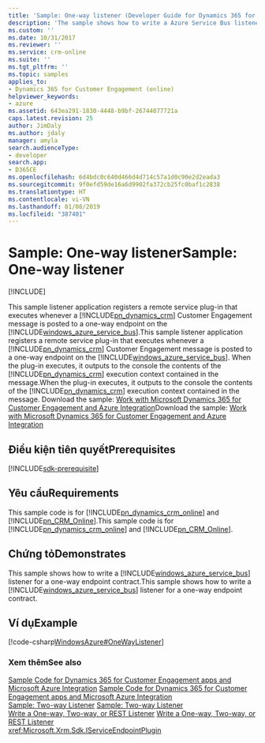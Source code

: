 ```yaml
---
title: 'Sample: One-way listener (Developer Guide for Dynamics 365 for Customer Engagement apps) | MicrosoftDocs'
description: 'The sample shows how to write a Azure Service Bus listener for a one-way endpoint contract. '
ms.custom: ''
ms.date: 10/31/2017
ms.reviewer: ''
ms.service: crm-online
ms.suite: ''
ms.tgt_pltfrm: ''
ms.topic: samples
applies_to:
- Dynamics 365 for Customer Engagement (online)
helpviewer_keywords:
- azure
ms.assetid: 643ea291-1830-4448-b9bf-26744077721a
caps.latest.revision: 25
author: JimDaly
ms.author: jdaly
manager: amyla
search.audienceType:
- developer
search.app:
- D365CE
ms.openlocfilehash: 6d4bdc0c640d466d4d714c57a1d0c90e2d2eada3
ms.sourcegitcommit: 9f0efd59de16a6d9902fa372cb25fc0baf1c2838
ms.translationtype: HT
ms.contentlocale: vi-VN
ms.lasthandoff: 01/08/2019
ms.locfileid: "387401"
---
```

# <a name="sample-one-way-listener"></a><span data-ttu-id="0e643-103">Sample: One-way listener</span><span class="sxs-lookup"><span data-stu-id="0e643-103">Sample: One-way listener</span></span>

[!INCLUDE[](../includes/cc_applies_to_update_9_0_0.md)]

<span data-ttu-id="0e643-104">This sample listener application registers a remote service plug-in that executes whenever a [!INCLUDE[pn_dynamics_crm](../includes/pn-dynamics-crm.md)] Customer Engagement message is posted to a one-way endpoint on the [!INCLUDE[windows_azure_service_bus](../includes/windows-azure-service-bus.md)].</span><span class="sxs-lookup"><span data-stu-id="0e643-104">This sample listener application registers a remote service plug-in that executes whenever a [!INCLUDE[pn_dynamics_crm](../includes/pn-dynamics-crm.md)] Customer Engagement message is posted to a one-way endpoint on the [!INCLUDE[windows_azure_service_bus](../includes/windows-azure-service-bus.md)].</span></span> <span data-ttu-id="0e643-105">When the plug-in executes, it outputs to the console the contents of the [!INCLUDE[pn_dynamics_crm](../includes/pn-dynamics-crm.md)] execution context contained in the message.</span><span class="sxs-lookup"><span data-stu-id="0e643-105">When the plug-in executes, it outputs to the console the contents of the [!INCLUDE[pn_dynamics_crm](../includes/pn-dynamics-crm.md)] execution context contained in the message.</span></span> <span data-ttu-id="0e643-106">Download the sample: [Work with Microsoft Dynamics 365 for Customer Engagement and Azure Integration](https://code.msdn.microsoft.com/Sample-Dynamics-365-and-6a95df2a)</span><span class="sxs-lookup"><span data-stu-id="0e643-106">Download the sample: [Work with Microsoft Dynamics 365 for Customer Engagement and Azure Integration](https://code.msdn.microsoft.com/Sample-Dynamics-365-and-6a95df2a)</span></span>

## <a name="prerequisites"></a><span data-ttu-id="0e643-107">Điều kiện tiên quyết</span><span class="sxs-lookup"><span data-stu-id="0e643-107">Prerequisites</span></span>
[!INCLUDE[sdk-prerequisite](../includes/sdk-prerequisite.md)]
  
## <a name="requirements"></a><span data-ttu-id="0e643-108">Yêu cầu</span><span class="sxs-lookup"><span data-stu-id="0e643-108">Requirements</span></span>  
 <span data-ttu-id="0e643-109">This sample code is for [!INCLUDE[pn_dynamics_crm_online](../includes/pn-dynamics-crm-online.md)] and [!INCLUDE[pn_CRM_Online](../includes/pn-crm-online.md)].</span><span class="sxs-lookup"><span data-stu-id="0e643-109">This sample code is for [!INCLUDE[pn_dynamics_crm_online](../includes/pn-dynamics-crm-online.md)] and [!INCLUDE[pn_CRM_Online](../includes/pn-crm-online.md)].</span></span> 
  
## <a name="demonstrates"></a><span data-ttu-id="0e643-110">Chứng tỏ</span><span class="sxs-lookup"><span data-stu-id="0e643-110">Demonstrates</span></span>  
 <span data-ttu-id="0e643-111">This sample shows how to write a [!INCLUDE[windows_azure_service_bus](../includes/windows-azure-service-bus.md)] listener for a one-way endpoint contract.</span><span class="sxs-lookup"><span data-stu-id="0e643-111">This sample shows how to write a [!INCLUDE[windows_azure_service_bus](../includes/windows-azure-service-bus.md)] listener for a one-way endpoint contract.</span></span>  
  
## <a name="example"></a><span data-ttu-id="0e643-112">Ví dụ</span><span class="sxs-lookup"><span data-stu-id="0e643-112">Example</span></span>  
 [!code-csharp[WindowsAzure#OneWayListener](../snippets/csharp/CRMV8/windowsazure/cs/onewaylistener.cs#onewaylistener)]  
  
### <a name="see-also"></a><span data-ttu-id="0e643-113">Xem thêm</span><span class="sxs-lookup"><span data-stu-id="0e643-113">See also</span></span>  
 <span data-ttu-id="0e643-114">[Sample Code for Dynamics 365 for Customer Engagement apps and Microsoft Azure Integration](sample-code-azure-integration.md) </span><span class="sxs-lookup"><span data-stu-id="0e643-114">[Sample Code for Dynamics 365 for Customer Engagement apps and Microsoft Azure Integration](sample-code-azure-integration.md) </span></span>  
 <span data-ttu-id="0e643-115">[Sample: Two-way Listener](sample-two-way-listener.md) </span><span class="sxs-lookup"><span data-stu-id="0e643-115">[Sample: Two-way Listener](sample-two-way-listener.md) </span></span>  
 <span data-ttu-id="0e643-116">[Write a One-way, Two-way, or REST Listener](write-listener-application-azure-solution.md#bkmk_writeoneway) </span><span class="sxs-lookup"><span data-stu-id="0e643-116">[Write a One-way, Two-way, or REST Listener](write-listener-application-azure-solution.md#bkmk_writeoneway) </span></span>  
 <xref:Microsoft.Xrm.Sdk.IServiceEndpointPlugin>
